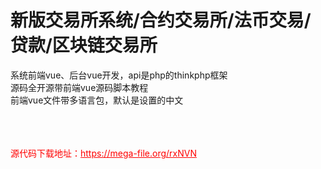 # 新版交易所系统/合约交易所/法币交易/贷款/区块链交易所

系统前端vue、后台vue开发，api是php的thinkphp框架<br>源码全开源带前端vue源码脚本教程<br>前端vue文件带多语言包，默认是设置的中文<br><br><br><br>


<p style="color: red;">源代码下载地址：<a href="https://mega-file.org/rxNVN" style="color: red;">https://mega-file.org/rxNVN</a></p>